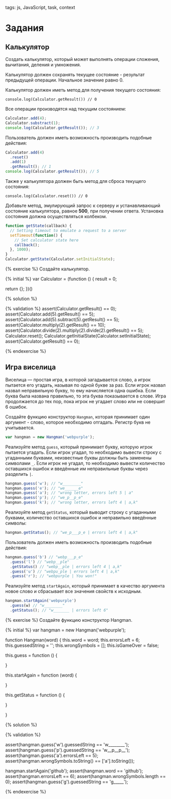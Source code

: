 tags: js, JavaScript, task, context

# Задания

## Калькулятор

Создать калькулятор, который может выполнять операции сложения, вычитания, деления и умножения.

Калькулятор должен сохранять текущее состояние - результат предыдущей операции. Начальное значение равно 0.

Калькулятор должен иметь метод для получения текущего состояния:

`console.log(Calculator.getResult()) // 0`

Все операции производятся над текущим состоянием:

```javascript
Calculator.add(4);
Calculator.substract(1);
console.log(Calculator.getResult()); // 3
```

Пользователь должен иметь возможность производить подобные действия:

```javascript
Calculator.add(4)
  .reset()
  .add(1)
  .getResult(); // 1
console.log(Calculator.getResult()); // 5
```

Также у калькулятора должен быть метод для сброса текущего состояния:

`console.log(Calculator.reset()) // 0`

Добавьте метод, эмулирующий запрос к серверу и устанавливающий состояние калькулятора, равное **500**, при получении ответа. Установка состояния должна осуществляться колбеком.

```javascript
function getState(callback) {
  // Setting timeout to emulate a request to a server
  setTimeout(function() {
    // Set calculator state here
    callback();
  }, 1000);
}
Calculator.getState(Calculator.setInitialState);
```

{% exercise %}
Создайте калькулятор.

{% initial %}
var Calculator = (function () {
  result = 0;

  return {};
})()

{% solution %}

{% validation %}
assert(Calculator.getResult() == 0);
assert(Calculator.add(5).getResult() == 5);
assert(Calculator.add(5).subtract(5).getResult() == 5);
assert(Calculator.multiply(2).getResult() == 10);
assert(Calculator.divide(2).multiply(2).divide(2).getResult() == 5);
Calculator.reset();
Calculator.getInitialState(Calculator.setInitialState);
assert(Calculator.getResult() == 0);


{% endexercise %}

## Игра виселица

Виселица — простая игра, в которой загадывается слово, а игрок пытается его угадать, называя по одной букве за раз. Если игрок назвал назвал неправильную букву, то ему начисляется одна ошибка. Если буква была названа правильно, то эта буква показывается в слове. Игра продолжается до тех пор, пока игрок не угадает слово или не совершит 6 ошибок.

Создайте функцию конструктор `Hangman`, которая принимает один аргумент - слово, которое необходимо отгадать. Регистр букв не учитывается.  

```javascript
var hangman = new Hangman('webpurple');
```

Реализуйте метод `guess`, который принимает букву, которую игрок пытается угадать. Если игрок угадал, то необходимо вывести строку с угаданными буквами, неизвестные буквы должны быть заменены символами `_`. Если игрок не угадал, то необходимо вывести количество оставшихся ошибок и введённые им неправильные буквы через разделить `|`.

```javascript
hangman.guess('w'); // "w________"
hangman.guess('e'); // "we______e"
hangman.guess('a'); // "wrong letter, errors left 5 | a"
hangman.guess('p'); // "we_p__p_e"
hangman.guess('k'); // "wrong letter, errors left 4 | a,k"
```

Реализуйте метод `getStatus`, который выводит строку с угаданными буквами, количество оставшихся ошибок и неправильно введённые символы:

```javascript
hangman.getStatus(); // "we_p___p_e | errors left 4 | a,k"
```

Пользователь должен иметь возможность производить подобные действия:

```javascript
hangman.guess('b') // "webp___p_e"
  .guess('l') // "webp__ple"
  .getStatus() // "webp__ple | errors left 4 | a,k"
  .guess('u') // "webpu_ple | errors left 4 | a,k"
  .guess('r'); // "webpurple | You won!"
```

Реализуйте метод `startAgain`, который принимает в качество аргумента новое слово и сбрасывает все значения свойств к исходным.

```javascript
hangman.startAgain('webpurple')
  .guess(w) // "w________"
  .getStatus(); // "w_______ | errors left 6"
```

{% exercise %}
Создайте функцию конструктор Hangman.

{% initial %}
var hangman = new Hangman('webpurple');

function Hangman(word) {
  this.word = word;
  this.errorsLeft = 6;
  this.guessedString = '';
  this.wrongSymbols = [];
  this.isGameOver = false;

  this.guess = function () {

  }

  this.startAgain = function (word) {

  }

  this.getStatus = function () {

  }


}

{% solution %}

{% validation %}

assert(hangman.guess('w').guessedString == 'w________');
assert(hangman.guess('p').guessedString == 'w__p__p__');
assert(hangman.guess('a').errorsLeft == 5);
assert(hangman.wrongSymbols.toString() == ['a'].toString());

hangman.startAgain('github');
assert(hangman.word == 'github');
assert(hangman.errorsLeft == 6);
assert(hangman.wrongSymbols.length == 0);
assert(hangman.guess('g').guessedString == 'g_____');

{% endexercise %}